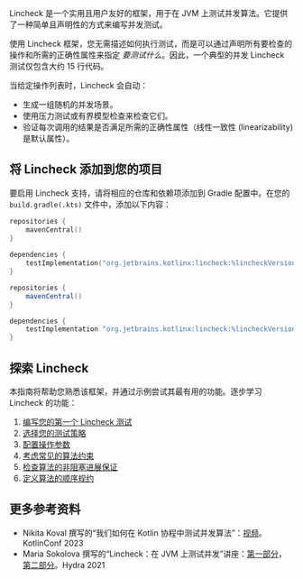[//]: # (title: Lincheck 指南)

Lincheck 是一个实用且用户友好的框架，用于在 JVM 上测试并发算法。它提供了一种简单且声明性的方式来编写并发测试。

使用 Lincheck 框架，您无需描述如何执行测试，而是可以通过声明所有要检查的操作和所需的正确性属性来指定 _要测试什么_。因此，一个典型的并发 Lincheck 测试仅包含大约 15 行代码。

当给定操作列表时，Lincheck 会自动：

* 生成一组随机的并发场景。
* 使用压力测试或有界模型检查来检查它们。
* 验证每次调用的结果是否满足所需的正确性属性（线性一致性 (linearizability) 是默认属性）。

## 将 Lincheck 添加到您的项目

要启用 Lincheck 支持，请将相应的仓库和依赖项添加到 Gradle 配置中。在您的 `build.gradle(.kts)` 文件中，添加以下内容：

<tabs group="build-script">
<tab title="Kotlin" group-key="kotlin">

```kotlin
repositories {
    mavenCentral()
}
 
dependencies {
    testImplementation("org.jetbrains.kotlinx:lincheck:%lincheckVersion%")
}
```

</tab>
<tab title="Groovy" group-key="groovy">

```groovy
repositories {
    mavenCentral()
}

dependencies {
    testImplementation "org.jetbrains.kotlinx:lincheck:%lincheckVersion%"
}
```

</tab>
</tabs>

## 探索 Lincheck

本指南将帮助您熟悉该框架，并通过示例尝试其最有用的功能。逐步学习 Lincheck 的功能：

1. [编写您的第一个 Lincheck 测试](introduction.md)
2. [选择您的测试策略](testing-strategies.md)
3. [配置操作参数](operation-arguments.md)
4. [考虑常见的算法约束](constraints.md)
5. [检查算法的非阻塞进展保证](progress-guarantees.md)
6. [定义算法的顺序规约](sequential-specification.md)

## 更多参考资料
* Nikita Koval 撰写的“我们如何在 Kotlin 协程中测试并发算法”：[视频](https://youtu.be/jZqkWfa11Js)。KotlinConf 2023
* Maria Sokolova 撰写的“Lincheck：在 JVM 上测试并发”讲座：[第一部分](https://www.youtube.com/watch?v=YNtUK9GK4pA)，[第二部分](https://www.youtube.com/watch?v=EW7mkAOErWw)。Hydra 2021